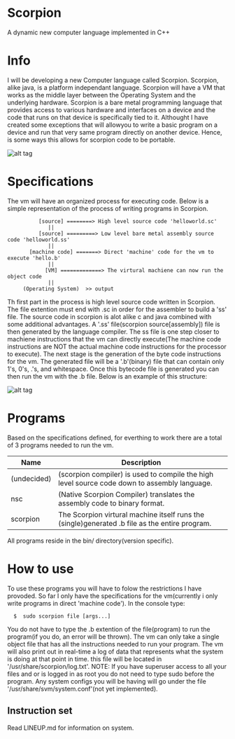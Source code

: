 # Scorpion
A dynamic new computer language implemented in C++ 

# Info
I will be developing a new Computer language called Scorpion. Scorpion, alike java, is a platform independant language. Scorpion will have a VM that works as the middle layer between the Operating System and the underlying hardware. Scorpion is a bare metal programming language that provides access to various hardware and interfaces on a device and the code that runs on that device is specifically tied to it. Althought I have created some exceptions that will allowyou to write a basic program on a device and run that very same program directly on another device. Hence, is some ways this allows for scorpion code to be portable.

![alt tag](https://github.com/AndroDevcd/Scorpion/blob/master/diagrams/platfom_execution.png)

# Specifications
The vm will have an organized process for executing code. Below is a simple representation of the process of writing programs in Scorpion.

              [source] ========> High level source code 'helloworld.sc'
                 ||
              [source] =========> Low level bare metal assembly source code 'helloworld.ss'
                 ||
           [machine code] =======> Direct 'machine' code for the vm to execute 'hello.b'
                 ||
                [VM] =============> The virtural machiene can now run the object code
                 ||
         (Operating System)  >> output
           
Th first part in the process is high level source code written in Scorpion. The file extention must end with .sc in order for the assembler to build a 'ss' file. The source code in scorpion is alot alike c and java combined with some additional advantages. A '.ss' file(scorpion source[assembly]) file is then generated by the language compiler. The ss file is one step closer to machiene instructions that the vm can directly execute(The machine code instructions are NOT the actual machine code instructions for the processor to execute). The next stage is the generation of the byte code instructions for the vm. The generated file will be a '.b'(binary) file that can contain only 1's, 0's, .'s, and whitespace. Once this bytecode file is generated you can then run the vm with the .b file. Below is an example of this structure:


![alt tag](https://github.com/AndroDevcd/Scorpion/blob/master/diagrams/source_to_bytecode.png)



# Programs
Based on the specifications defined, for everthing to work there are a total of 3 programs needed to run the vm.

Name | Description
---- | -----------
(undecided) | (scorpion compiler) is used to compile the high level source code down to assembly language.
nsc | (Native Scorpion Compiler) translates the assembly code to binary format.
scorpion | The Scorpion virtural machine itself runs the (single)generated .b file as the entire program.

All programs reside in the bin/ directory(version specific).

# How to use
To use these programs you will have to folow the restrictions I have provoded. So far I only have the specifications for the vm(currently i only write programs in direct 'machine code').
In the console type:

      $  sudo scorpion file [args...]
 
You do not have to type the .b extention of the file(program) to run the program(if you do, an error will be thrown).
The vm can only take a single object file that has all the instructions needed to run your program. The vm will also print out in real-time a log of data that represents what the system is doing at that point in time. this file will be located in '/usr/share/scorpion/log.txt'. NOTE: If you have superuser access to all your files and or is logged in as root you do not need to type sudo before the program. Any system configs you will be having will go under the file '/usr/share/svm/system.conf'(not yet implemented).

## Instruction set
Read LINEUP.md for information on system.

